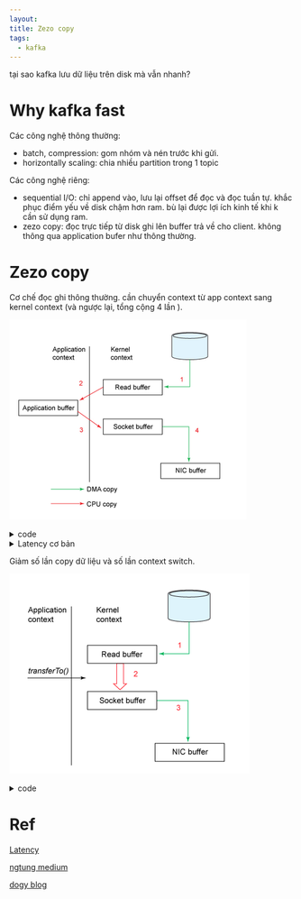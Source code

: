 ```yaml
---
layout: 
title: Zezo copy
tags:
  - kafka
---
```


tại sao kafka lưu dữ liệu trên disk mà vẫn nhanh? 

# Why kafka fast

Các công nghệ thông thường: 
- batch, compression: gom nhóm và nén trước khi gửi.
- horizontally scaling: chia nhiều partition trong 1 topic

Các công nghệ riêng:
- sequential I/O: chỉ append vào, lưu lại offset để đọc và đọc tuần tự. khắc phục điểm yếu về disk chậm hơn ram. bù lại được lợi ích kinh tế khi k cần sử dụng ram.
- zezo copy: đọc trực tiếp từ disk ghi lên buffer trả về cho client. không thông qua application bufer như thông thường.

# Zezo copy

Cơ chế đọc ghi thông thường. cần chuyển context từ app context sang kernel context (và ngược lại, tổng cộng 4 lần ). 

![](../images/2024-02-27%2009-45-29.png)


<details markdown="1">
<summary>code</summary>

```
FileInputStream in = new FileInputStream("in.txt");
FileOutputStream out = new FileOutputStream("out.txt");
int c;

while ((c = in.read()) != -1) {
    out.write(c);
}

in.close();
out.close();
```

</details>

<details markdown="1">
<summary>Latency cơ bản </summary>


```
L1 cache reference                           0.5 ns
Branch mispredict                            5   ns
L2 cache reference                           7   ns                      14x L1 cache
Mutex lock/unlock                           25   ns
Main memory reference                      100   ns                      20x L2 cache, 200x L1 cache
Compress 1K bytes with Zippy             3,000   ns        3 us
Send 1K bytes over 1 Gbps network       10,000   ns       10 us
Read 4K randomly from SSD*             150,000   ns      150 us          ~1GB/sec SSD
Read 1 MB sequentially from memory     250,000   ns      250 us
Round trip within same datacenter      500,000   ns      500 us
Read 1 MB sequentially from SSD*     1,000,000   ns    1,000 us    1 ms  ~1GB/sec SSD, 4X memory
Disk seek                           10,000,000   ns   10,000 us   10 ms  20x datacenter roundtrip
Read 1 MB sequentially from disk    20,000,000   ns   20,000 us   20 ms  80x memory, 20X SSD
Send packet CA->Netherlands->CA    150,000,000   ns  150,000 us  150 ms
```

</details>

Giảm số lần copy dữ liệu và số lần context switch.

![](../images/2024-02-27%2009-52-27.png)


<details markdown="1">
<summary>code</summary>

```
FileChannel inChannel = new FileInputStream("in.txt").getChannel();
FileChannel outChannel = new FileOutputStream("out.txt").getChannel();

inChannel.transferTo(0, inChannel.size(), outChannel);

inChannel.close();
outChannel.close();
```

</details>




# Ref 

[Latency](https://gist.github.com/jboner/2841832)

[ngtung medium](https://ngtung.medium.com/zero-copy-v%C3%A0-t%E1%BB%91i-%C6%B0u-data-transfer-e9852526518)

[dogy blog](https://dogy.io/2021/04/08/tai-sao-kafka-lai-nhanh-toi-vay/)




